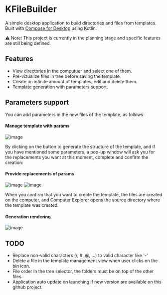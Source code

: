 # KFileBuilder
A simple desktop application to build directories and files from templates. Built with [Compose for Desktop](https://github.com/JetBrains/compose-multiplatform) using Kotlin.

⚠️ Note: This project is currently in the planning stage and specific features are still being defined.

## Features
- View directories in the computuer and select one of them.
- Pre-vizualize files in tree before saving the template.
- Create an infinite amount of templates, edit and delete them.
- Template generation with parameters support.

## Parameters support 
You can add parameters in the new files of the template, as follows:

#### Manage template with params
![image](https://github.com/Quentixx/KFileBuilder/assets/11049729/2280f7f5-2599-40e3-a3dc-caa7bdac2741)


By clicking on the button to generate the structure of the template, and if you have mentioned some parameters, a pop-up window will ask you for the replacements you want at this moment, complete and confirm the creation:

#### Provide replacements of params
![image](https://github.com/Quentixx/KFileBuilder/assets/11049729/f69dbba6-863c-4115-9913-a1bc4f012a58) ![image](https://github.com/Quentixx/KFileBuilder/assets/11049729/f616a68e-946b-4949-84ab-11d7e6a613ff)


When you confirm that you want to create the template, the files are created on the computer, and Computer Explorer opens the source directory where the template was created.

#### Generation rendering
![image](https://github.com/Quentixx/KFileBuilder/assets/11049729/8daf23ce-f726-43c2-bb24-dd3c2a43c34f)


## TODO
- Replace non-valid characters (/, #, @, ...) to valid character like '-'
- Delete a file in the template management view when user clicks on the bin icon.
- File order In the tree selector, the folders must be on top of the other files.
- Application auto update on launching if new version are available on this github project.
